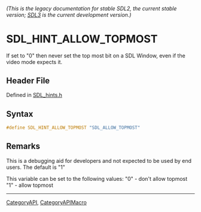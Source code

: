 ###### (This is the legacy documentation for stable SDL2, the current stable version; [SDL3](https://wiki.libsdl.org/SDL3/) is the current development version.)
# SDL_HINT_ALLOW_TOPMOST

If set to "0" then never set the top most bit on a SDL Window, even if the video mode expects it.

## Header File

Defined in [SDL_hints.h](https://github.com/libsdl-org/SDL/blob/SDL2/include/SDL_hints.h)

## Syntax

```c
#define SDL_HINT_ALLOW_TOPMOST "SDL_ALLOW_TOPMOST"
```

## Remarks

This is a debugging aid for developers and not expected to be used by end
users. The default is "1"

This variable can be set to the following values: "0" - don't allow topmost
"1" - allow topmost

----
[CategoryAPI](CategoryAPI), [CategoryAPIMacro](CategoryAPIMacro)

